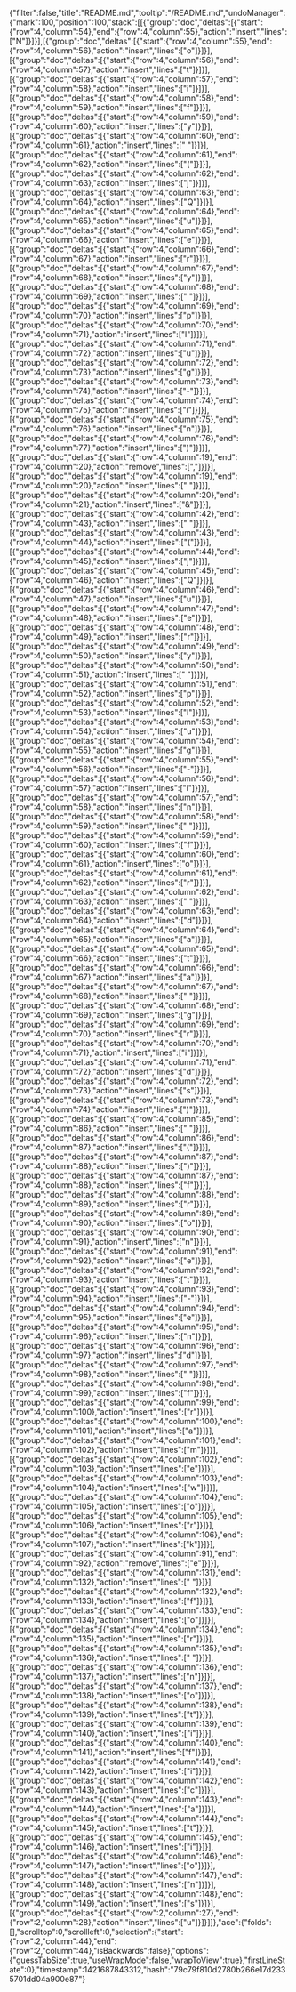 {"filter":false,"title":"README.md","tooltip":"/README.md","undoManager":{"mark":100,"position":100,"stack":[[{"group":"doc","deltas":[{"start":{"row":4,"column":54},"end":{"row":4,"column":55},"action":"insert","lines":["N"]}]}],[{"group":"doc","deltas":[{"start":{"row":4,"column":55},"end":{"row":4,"column":56},"action":"insert","lines":["o"]}]}],[{"group":"doc","deltas":[{"start":{"row":4,"column":56},"end":{"row":4,"column":57},"action":"insert","lines":["t"]}]}],[{"group":"doc","deltas":[{"start":{"row":4,"column":57},"end":{"row":4,"column":58},"action":"insert","lines":["i"]}]}],[{"group":"doc","deltas":[{"start":{"row":4,"column":58},"end":{"row":4,"column":59},"action":"insert","lines":["f"]}]}],[{"group":"doc","deltas":[{"start":{"row":4,"column":59},"end":{"row":4,"column":60},"action":"insert","lines":["y"]}]}],[{"group":"doc","deltas":[{"start":{"row":4,"column":60},"end":{"row":4,"column":61},"action":"insert","lines":[" "]}]}],[{"group":"doc","deltas":[{"start":{"row":4,"column":61},"end":{"row":4,"column":62},"action":"insert","lines":["("]}]}],[{"group":"doc","deltas":[{"start":{"row":4,"column":62},"end":{"row":4,"column":63},"action":"insert","lines":["j"]}]}],[{"group":"doc","deltas":[{"start":{"row":4,"column":63},"end":{"row":4,"column":64},"action":"insert","lines":["Q"]}]}],[{"group":"doc","deltas":[{"start":{"row":4,"column":64},"end":{"row":4,"column":65},"action":"insert","lines":["u"]}]}],[{"group":"doc","deltas":[{"start":{"row":4,"column":65},"end":{"row":4,"column":66},"action":"insert","lines":["e"]}]}],[{"group":"doc","deltas":[{"start":{"row":4,"column":66},"end":{"row":4,"column":67},"action":"insert","lines":["r"]}]}],[{"group":"doc","deltas":[{"start":{"row":4,"column":67},"end":{"row":4,"column":68},"action":"insert","lines":["y"]}]}],[{"group":"doc","deltas":[{"start":{"row":4,"column":68},"end":{"row":4,"column":69},"action":"insert","lines":[" "]}]}],[{"group":"doc","deltas":[{"start":{"row":4,"column":69},"end":{"row":4,"column":70},"action":"insert","lines":["p"]}]}],[{"group":"doc","deltas":[{"start":{"row":4,"column":70},"end":{"row":4,"column":71},"action":"insert","lines":["l"]}]}],[{"group":"doc","deltas":[{"start":{"row":4,"column":71},"end":{"row":4,"column":72},"action":"insert","lines":["u"]}]}],[{"group":"doc","deltas":[{"start":{"row":4,"column":72},"end":{"row":4,"column":73},"action":"insert","lines":["g"]}]}],[{"group":"doc","deltas":[{"start":{"row":4,"column":73},"end":{"row":4,"column":74},"action":"insert","lines":["-"]}]}],[{"group":"doc","deltas":[{"start":{"row":4,"column":74},"end":{"row":4,"column":75},"action":"insert","lines":["i"]}]}],[{"group":"doc","deltas":[{"start":{"row":4,"column":75},"end":{"row":4,"column":76},"action":"insert","lines":["n"]}]}],[{"group":"doc","deltas":[{"start":{"row":4,"column":76},"end":{"row":4,"column":77},"action":"insert","lines":[")"]}]}],[{"group":"doc","deltas":[{"start":{"row":4,"column":19},"end":{"row":4,"column":20},"action":"remove","lines":[","]}]}],[{"group":"doc","deltas":[{"start":{"row":4,"column":19},"end":{"row":4,"column":20},"action":"insert","lines":[" "]}]}],[{"group":"doc","deltas":[{"start":{"row":4,"column":20},"end":{"row":4,"column":21},"action":"insert","lines":["&"]}]}],[{"group":"doc","deltas":[{"start":{"row":4,"column":42},"end":{"row":4,"column":43},"action":"insert","lines":[" "]}]}],[{"group":"doc","deltas":[{"start":{"row":4,"column":43},"end":{"row":4,"column":44},"action":"insert","lines":["("]}]}],[{"group":"doc","deltas":[{"start":{"row":4,"column":44},"end":{"row":4,"column":45},"action":"insert","lines":["j"]}]}],[{"group":"doc","deltas":[{"start":{"row":4,"column":45},"end":{"row":4,"column":46},"action":"insert","lines":["Q"]}]}],[{"group":"doc","deltas":[{"start":{"row":4,"column":46},"end":{"row":4,"column":47},"action":"insert","lines":["u"]}]}],[{"group":"doc","deltas":[{"start":{"row":4,"column":47},"end":{"row":4,"column":48},"action":"insert","lines":["e"]}]}],[{"group":"doc","deltas":[{"start":{"row":4,"column":48},"end":{"row":4,"column":49},"action":"insert","lines":["r"]}]}],[{"group":"doc","deltas":[{"start":{"row":4,"column":49},"end":{"row":4,"column":50},"action":"insert","lines":["y"]}]}],[{"group":"doc","deltas":[{"start":{"row":4,"column":50},"end":{"row":4,"column":51},"action":"insert","lines":[" "]}]}],[{"group":"doc","deltas":[{"start":{"row":4,"column":51},"end":{"row":4,"column":52},"action":"insert","lines":["p"]}]}],[{"group":"doc","deltas":[{"start":{"row":4,"column":52},"end":{"row":4,"column":53},"action":"insert","lines":["l"]}]}],[{"group":"doc","deltas":[{"start":{"row":4,"column":53},"end":{"row":4,"column":54},"action":"insert","lines":["u"]}]}],[{"group":"doc","deltas":[{"start":{"row":4,"column":54},"end":{"row":4,"column":55},"action":"insert","lines":["g"]}]}],[{"group":"doc","deltas":[{"start":{"row":4,"column":55},"end":{"row":4,"column":56},"action":"insert","lines":["-"]}]}],[{"group":"doc","deltas":[{"start":{"row":4,"column":56},"end":{"row":4,"column":57},"action":"insert","lines":["i"]}]}],[{"group":"doc","deltas":[{"start":{"row":4,"column":57},"end":{"row":4,"column":58},"action":"insert","lines":["n"]}]}],[{"group":"doc","deltas":[{"start":{"row":4,"column":58},"end":{"row":4,"column":59},"action":"insert","lines":[" "]}]}],[{"group":"doc","deltas":[{"start":{"row":4,"column":59},"end":{"row":4,"column":60},"action":"insert","lines":["f"]}]}],[{"group":"doc","deltas":[{"start":{"row":4,"column":60},"end":{"row":4,"column":61},"action":"insert","lines":["o"]}]}],[{"group":"doc","deltas":[{"start":{"row":4,"column":61},"end":{"row":4,"column":62},"action":"insert","lines":["r"]}]}],[{"group":"doc","deltas":[{"start":{"row":4,"column":62},"end":{"row":4,"column":63},"action":"insert","lines":[" "]}]}],[{"group":"doc","deltas":[{"start":{"row":4,"column":63},"end":{"row":4,"column":64},"action":"insert","lines":["d"]}]}],[{"group":"doc","deltas":[{"start":{"row":4,"column":64},"end":{"row":4,"column":65},"action":"insert","lines":["a"]}]}],[{"group":"doc","deltas":[{"start":{"row":4,"column":65},"end":{"row":4,"column":66},"action":"insert","lines":["t"]}]}],[{"group":"doc","deltas":[{"start":{"row":4,"column":66},"end":{"row":4,"column":67},"action":"insert","lines":["a"]}]}],[{"group":"doc","deltas":[{"start":{"row":4,"column":67},"end":{"row":4,"column":68},"action":"insert","lines":[" "]}]}],[{"group":"doc","deltas":[{"start":{"row":4,"column":68},"end":{"row":4,"column":69},"action":"insert","lines":["g"]}]}],[{"group":"doc","deltas":[{"start":{"row":4,"column":69},"end":{"row":4,"column":70},"action":"insert","lines":["r"]}]}],[{"group":"doc","deltas":[{"start":{"row":4,"column":70},"end":{"row":4,"column":71},"action":"insert","lines":["i"]}]}],[{"group":"doc","deltas":[{"start":{"row":4,"column":71},"end":{"row":4,"column":72},"action":"insert","lines":["d"]}]}],[{"group":"doc","deltas":[{"start":{"row":4,"column":72},"end":{"row":4,"column":73},"action":"insert","lines":["s"]}]}],[{"group":"doc","deltas":[{"start":{"row":4,"column":73},"end":{"row":4,"column":74},"action":"insert","lines":[")"]}]}],[{"group":"doc","deltas":[{"start":{"row":4,"column":85},"end":{"row":4,"column":86},"action":"insert","lines":[" "]}]}],[{"group":"doc","deltas":[{"start":{"row":4,"column":86},"end":{"row":4,"column":87},"action":"insert","lines":["("]}]}],[{"group":"doc","deltas":[{"start":{"row":4,"column":87},"end":{"row":4,"column":88},"action":"insert","lines":[")"]}]}],[{"group":"doc","deltas":[{"start":{"row":4,"column":87},"end":{"row":4,"column":88},"action":"insert","lines":["f"]}]}],[{"group":"doc","deltas":[{"start":{"row":4,"column":88},"end":{"row":4,"column":89},"action":"insert","lines":["r"]}]}],[{"group":"doc","deltas":[{"start":{"row":4,"column":89},"end":{"row":4,"column":90},"action":"insert","lines":["o"]}]}],[{"group":"doc","deltas":[{"start":{"row":4,"column":90},"end":{"row":4,"column":91},"action":"insert","lines":["n"]}]}],[{"group":"doc","deltas":[{"start":{"row":4,"column":91},"end":{"row":4,"column":92},"action":"insert","lines":["e"]}]}],[{"group":"doc","deltas":[{"start":{"row":4,"column":92},"end":{"row":4,"column":93},"action":"insert","lines":["t"]}]}],[{"group":"doc","deltas":[{"start":{"row":4,"column":93},"end":{"row":4,"column":94},"action":"insert","lines":["-"]}]}],[{"group":"doc","deltas":[{"start":{"row":4,"column":94},"end":{"row":4,"column":95},"action":"insert","lines":["e"]}]}],[{"group":"doc","deltas":[{"start":{"row":4,"column":95},"end":{"row":4,"column":96},"action":"insert","lines":["n"]}]}],[{"group":"doc","deltas":[{"start":{"row":4,"column":96},"end":{"row":4,"column":97},"action":"insert","lines":["d"]}]}],[{"group":"doc","deltas":[{"start":{"row":4,"column":97},"end":{"row":4,"column":98},"action":"insert","lines":[" "]}]}],[{"group":"doc","deltas":[{"start":{"row":4,"column":98},"end":{"row":4,"column":99},"action":"insert","lines":["f"]}]}],[{"group":"doc","deltas":[{"start":{"row":4,"column":99},"end":{"row":4,"column":100},"action":"insert","lines":["r"]}]}],[{"group":"doc","deltas":[{"start":{"row":4,"column":100},"end":{"row":4,"column":101},"action":"insert","lines":["a"]}]}],[{"group":"doc","deltas":[{"start":{"row":4,"column":101},"end":{"row":4,"column":102},"action":"insert","lines":["m"]}]}],[{"group":"doc","deltas":[{"start":{"row":4,"column":102},"end":{"row":4,"column":103},"action":"insert","lines":["e"]}]}],[{"group":"doc","deltas":[{"start":{"row":4,"column":103},"end":{"row":4,"column":104},"action":"insert","lines":["w"]}]}],[{"group":"doc","deltas":[{"start":{"row":4,"column":104},"end":{"row":4,"column":105},"action":"insert","lines":["o"]}]}],[{"group":"doc","deltas":[{"start":{"row":4,"column":105},"end":{"row":4,"column":106},"action":"insert","lines":["r"]}]}],[{"group":"doc","deltas":[{"start":{"row":4,"column":106},"end":{"row":4,"column":107},"action":"insert","lines":["k"]}]}],[{"group":"doc","deltas":[{"start":{"row":4,"column":91},"end":{"row":4,"column":92},"action":"remove","lines":["e"]}]}],[{"group":"doc","deltas":[{"start":{"row":4,"column":131},"end":{"row":4,"column":132},"action":"insert","lines":[" "]}]}],[{"group":"doc","deltas":[{"start":{"row":4,"column":132},"end":{"row":4,"column":133},"action":"insert","lines":["f"]}]}],[{"group":"doc","deltas":[{"start":{"row":4,"column":133},"end":{"row":4,"column":134},"action":"insert","lines":["o"]}]}],[{"group":"doc","deltas":[{"start":{"row":4,"column":134},"end":{"row":4,"column":135},"action":"insert","lines":["r"]}]}],[{"group":"doc","deltas":[{"start":{"row":4,"column":135},"end":{"row":4,"column":136},"action":"insert","lines":[" "]}]}],[{"group":"doc","deltas":[{"start":{"row":4,"column":136},"end":{"row":4,"column":137},"action":"insert","lines":["n"]}]}],[{"group":"doc","deltas":[{"start":{"row":4,"column":137},"end":{"row":4,"column":138},"action":"insert","lines":["o"]}]}],[{"group":"doc","deltas":[{"start":{"row":4,"column":138},"end":{"row":4,"column":139},"action":"insert","lines":["t"]}]}],[{"group":"doc","deltas":[{"start":{"row":4,"column":139},"end":{"row":4,"column":140},"action":"insert","lines":["i"]}]}],[{"group":"doc","deltas":[{"start":{"row":4,"column":140},"end":{"row":4,"column":141},"action":"insert","lines":["f"]}]}],[{"group":"doc","deltas":[{"start":{"row":4,"column":141},"end":{"row":4,"column":142},"action":"insert","lines":["i"]}]}],[{"group":"doc","deltas":[{"start":{"row":4,"column":142},"end":{"row":4,"column":143},"action":"insert","lines":["c"]}]}],[{"group":"doc","deltas":[{"start":{"row":4,"column":143},"end":{"row":4,"column":144},"action":"insert","lines":["a"]}]}],[{"group":"doc","deltas":[{"start":{"row":4,"column":144},"end":{"row":4,"column":145},"action":"insert","lines":["t"]}]}],[{"group":"doc","deltas":[{"start":{"row":4,"column":145},"end":{"row":4,"column":146},"action":"insert","lines":["i"]}]}],[{"group":"doc","deltas":[{"start":{"row":4,"column":146},"end":{"row":4,"column":147},"action":"insert","lines":["o"]}]}],[{"group":"doc","deltas":[{"start":{"row":4,"column":147},"end":{"row":4,"column":148},"action":"insert","lines":["n"]}]}],[{"group":"doc","deltas":[{"start":{"row":4,"column":148},"end":{"row":4,"column":149},"action":"insert","lines":["s"]}]}],[{"group":"doc","deltas":[{"start":{"row":2,"column":27},"end":{"row":2,"column":28},"action":"insert","lines":["u"]}]}]]},"ace":{"folds":[],"scrolltop":0,"scrollleft":0,"selection":{"start":{"row":2,"column":44},"end":{"row":2,"column":44},"isBackwards":false},"options":{"guessTabSize":true,"useWrapMode":false,"wrapToView":true},"firstLineState":0},"timestamp":1421687843312,"hash":"79c79f810d2780b266e17d2335701dd04a900e87"}